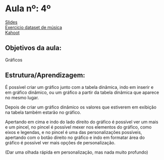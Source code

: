 # Aula nº: 4º

[Slides](https://docs.google.com/presentation/d/1O-7-QdBXpIiRhCwmWAeroIV9DMfwMiP2DCId35CJfsM/edit?usp=drivesdk)  
[Exercicio dataset de música](https://github.com/LRCaetanoM/PORTA-PUC-MINAS/blob/main/Aula%204/dataset-spotify-v1.xlsx)  
[Kahoot](https://create.kahoot.it/details/fabb704d-eedd-4955-abcb-24c1c9a109df)  

## Objetivos da aula:
Gráficos  

## Estrutura/Aprendizagem:
É possível criar um gráfico junto com a tabela dinâmica, indo em inserir e em gráfico dinâmico, ou um gráfico a partir da tabela dinâmica que aparece no mesmo lugar.  

Depois de criar um gráfico dinâmico os valores que estiverem em exibição na tabela também estarão no gráfico.  

Apertando em cima e indo do lado direito do gráfico é possível ver um mais e um pincel, no pincel é possível mexer nos elementos do gráfico, como eixos e legendas, e no pincel é uma das personalizações possíveis, apertando com o botão direito no gráfico e indo em formatar área do gráfico é possível ver mais opções de personalização.  

(Dar uma olhada rápida em personalização, mas nada muito profundo)
